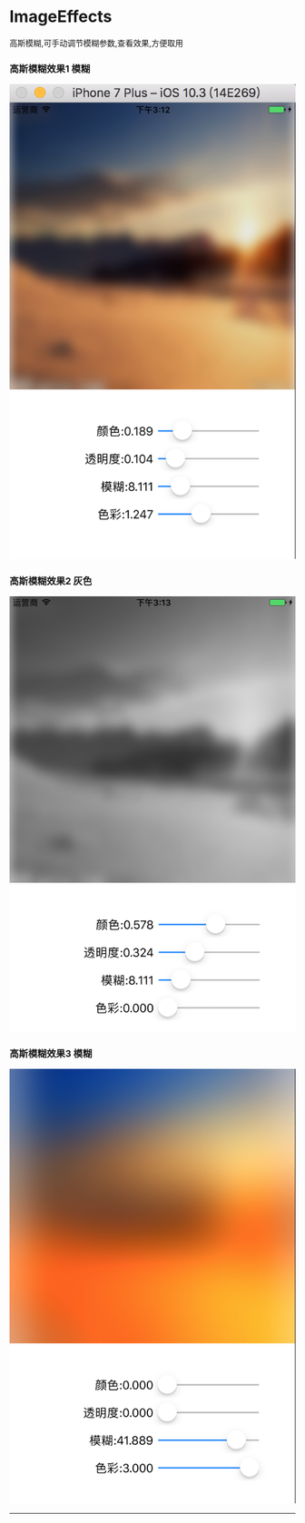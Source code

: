 # ImageEffects
高斯模糊,可手动调节模糊参数,查看效果,方便取用

###  高斯模糊效果1 模糊
![高斯模糊效果](images/image1.png)
### 高斯模糊效果2 灰色
![灰色模糊效果](images/image2.png)
### 高斯模糊效果3 模糊
![高斯模糊效果2](images/image3.png)

**************

